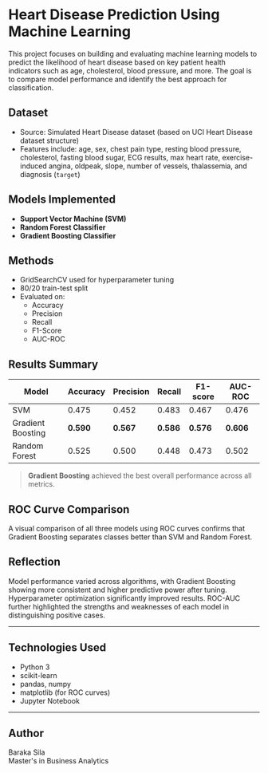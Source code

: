 # Heart Disease Prediction Using Machine Learning

This project focuses on building and evaluating machine learning models to predict the likelihood of heart disease based on key patient health indicators such as age, cholesterol, blood pressure, and more. The goal is to compare model performance and identify the best approach for classification.

##  Dataset

- Source: Simulated Heart Disease dataset (based on UCI Heart Disease dataset structure)
- Features include: age, sex, chest pain type, resting blood pressure, cholesterol, fasting blood sugar, ECG results, max heart rate, exercise-induced angina, oldpeak, slope, number of vessels, thalassemia, and diagnosis (`target`)

## Models Implemented

- **Support Vector Machine (SVM)**
- **Random Forest Classifier**
- **Gradient Boosting Classifier**

##  Methods

- GridSearchCV used for hyperparameter tuning
- 80/20 train-test split
- Evaluated on:
  - Accuracy
  - Precision
  - Recall
  - F1-Score
  - AUC-ROC

## Results Summary

| Model             | Accuracy | Precision | Recall | F1-score | AUC-ROC |
|------------------|----------|-----------|--------|----------|---------|
| SVM              | 0.475    | 0.452     | 0.483  | 0.467    | 0.476   |
| Gradient Boosting| **0.590**| **0.567** | **0.586**| **0.576**| **0.606**|
| Random Forest     | 0.525    | 0.500     | 0.448  | 0.473    | 0.502   |

> **Gradient Boosting** achieved the best overall performance across all metrics.

## ROC Curve Comparison

A visual comparison of all three models using ROC curves confirms that Gradient Boosting separates classes better than SVM and Random Forest.

## Reflection

Model performance varied across algorithms, with Gradient Boosting showing more consistent and higher predictive power after tuning. Hyperparameter optimization significantly improved results. ROC-AUC further highlighted the strengths and weaknesses of each model in distinguishing positive cases.

---

##  Technologies Used

- Python 3
- scikit-learn
- pandas, numpy
- matplotlib (for ROC curves)
- Jupyter Notebook

---

##  Author

Baraka Sila  
Master's in Business Analytics
